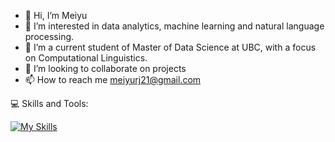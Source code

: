 - 👋 Hi, I’m Meiyu
- 👀 I’m interested in data analytics, machine learning and natural language processing.
- 🌱 I’m a current student of Master of Data Science at UBC, with a focus on Computational Linguistics. 
- 💞️ I’m looking to collaborate on projects
- 📫 How to reach me meiyurj21@gmail.com

<!---
MeiyuRJ/MeiyuRJ is a ✨ special ✨ repository because its `README.md` (this file) appears on your GitHub profile.
You can click the Preview link to take a look at your changes.
--->

💻 Skills and Tools:


[![My Skills](https://skillicons.dev/icons?i=python,pytorch,r,mongodb,postgres,mysql,latex,docker,bash&theme=light)](https://skillicons.dev)
